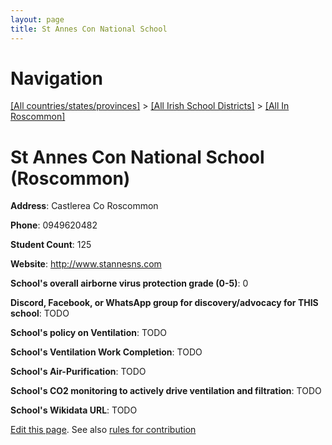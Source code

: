 ```yaml
---
layout: page
title: St Annes Con National School
---
```

# Navigation

[[All countries/states/provinces]](../../..) > [[All Irish School Districts]](../..) > [[All In Roscommon]](..)

# St Annes Con National School (Roscommon)

**Address**: Castlerea Co Roscommon

**Phone**: 0949620482

**Student Count**: 125

**Website**: <http://www.stannesns.com>

**School's overall airborne virus protection grade (0-5)**: 0

**Discord, Facebook, or WhatsApp group for discovery/advocacy for THIS school**: TODO

**School's policy on Ventilation**: TODO

**School's Ventilation Work Completion**: TODO

**School's Air-Purification**: TODO

**School's CO2 monitoring to actively drive ventilation and filtration**: TODO

**School's Wikidata URL**: TODO


[Edit this page](https://github.com/ventilate-schools/Ireland/edit/main/./Roscommon/St_Annes_Con_National_School.md). See also [rules for contribution](../../../contribution-rules/)